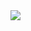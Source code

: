   <img src="https://img.shields.io/github/workflow/status/Tunisian-GitHub-Community/Github-Website/CD/prod?style=for-the-badge">
